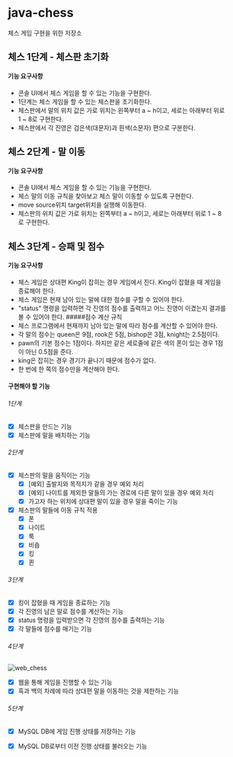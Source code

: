 # java-chess
체스 게임 구현을 위한 저장소

## 체스 1단계 - 체스판 초기화
#### 기능 요구사항
- 콘솔 UI에서 체스 게임을 할 수 있는 기능을 구현한다.
- 1단계는 체스 게임을 할 수 있는 체스판을 초기화한다.
- 체스판에서 말의 위치 값은 가로 위치는 왼쪽부터 a ~ h이고, 세로는 아래부터 위로 1 ~ 8로 구현한다.
- 체스판에서 각 진영은 검은색(대문자)과 흰색(소문자) 편으로 구분한다.
## 체스 2단계 - 말 이동
#### 기능 요구사항
- 콘솔 UI에서 체스 게임을 할 수 있는 기능을 구현한다.
- 체스 말의 이동 규칙을 찾아보고 체스 말이 이동할 수 있도록 구현한다.
- move source위치 target위치을 실행해 이동한다.
- 체스판의 위치 값은 가로 위치는 왼쪽부터 a ~ h이고, 세로는 아래부터 위로 1 ~ 8로 구현한다.
## 체스 3단계 - 승패 및 점수
#### 기능 요구사항
- 체스 게임은 상대편 King이 잡히는 경우 게임에서 진다. King이 잡혔을 때 게임을 종료해야 한다.
- 체스 게임은 현재 남아 있는 말에 대한 점수를 구할 수 있어야 한다.
- "status" 명령을 입력하면 각 진영의 점수를 출력하고 어느 진영이 이겼는지 결과를 볼 수 있어야 한다.
#####점수 계산 규칙
- 체스 프로그램에서 현재까지 남아 있는 말에 따라 점수를 계산할 수 있어야 한다.
- 각 말의 점수는 queen은 9점, rook은 5점, bishop은 3점, knight는 2.5점이다.
- pawn의 기본 점수는 1점이다. 하지만 같은 세로줄에 같은 색의 폰이 있는 경우 1점이 아닌 0.5점을 준다.
- king은 잡히는 경우 경기가 끝나기 때문에 점수가 없다.
- 한 번에 한 쪽의 점수만을 계산해야 한다.

#### 구현해야 할 기능
###### 1단계
- [x] 체스판을 만드는 기능
- [x] 체스판에 말을 배치하는 기능

###### 2단계
- [x] 체스판의 말을 움직이는 기능
    - [x] [예외] 출발지와 목적지가 같을 경우 예외 처리
    - [x] [예외] 나이트를 제외한 말들의 가는 경로에 다른 말이 있을 경우 예외 처리
    - [x] 가고자 하는 위치에 상대편 말이 있을 경우 말을 죽이는 기능
- [x] 체스판의 말들에 이동 규칙 적용
    - [x] 폰
    - [x] 나이트
    - [x] 룩
    - [x] 비숍
    - [x] 킹
    - [x] 퀸

###### 3단계
- [x] 킹이 잡혔을 때 게임을 종료하는 기능
- [x] 각 진영의 남은 말로 점수를 계산하는 기능
- [x] status 명령을 입력받으면 각 진영의 점수를 출력하는 기능
- [x] 각 말들에 점수를 매기는 기능

###### 4단계
![web_chess](https://raw.githubusercontent.com/hotheadfactory/java-chess/chess-step2/web_chess.png)
- [x] 웹을 통해 게임을 진행할 수 있는 기능
- [x] 흑과 백의 차례에 따라 상대편 말을 이동하는 것을 제한하는 기능

###### 5단계
- [x] MySQL DB에 게임 진행 상태를 저장하는 기능
- [x] MySQL DB로부터 이전 진행 상태를 불러오는 기능

    
